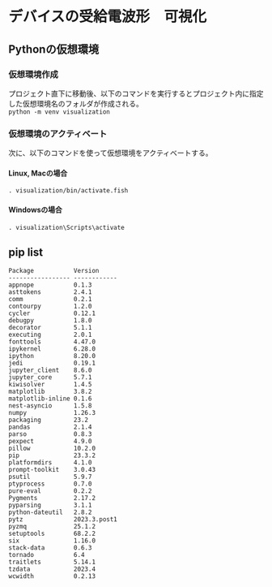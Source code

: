 # デバイスの受給電波形　可視化
## Pythonの仮想環境
### 仮想環境作成
プロジェクト直下に移動後、以下のコマンドを実行するとプロジェクト内に指定した仮想環境名のフォルダが作成される。  
`python -m venv visualization`
### 仮想環境のアクティベート
次に、以下のコマンドを使って仮想環境をアクティベートする。
#### Linux, Macの場合
`. visualization/bin/activate.fish`
#### Windowsの場合
`. visualization\Scripts\activate`

## pip list
```
Package           Version
----------------- ------------
appnope           0.1.3
asttokens         2.4.1
comm              0.2.1
contourpy         1.2.0
cycler            0.12.1
debugpy           1.8.0
decorator         5.1.1
executing         2.0.1
fonttools         4.47.0
ipykernel         6.28.0
ipython           8.20.0
jedi              0.19.1
jupyter_client    8.6.0
jupyter_core      5.7.1
kiwisolver        1.4.5
matplotlib        3.8.2
matplotlib-inline 0.1.6
nest-asyncio      1.5.8
numpy             1.26.3
packaging         23.2
pandas            2.1.4
parso             0.8.3
pexpect           4.9.0
pillow            10.2.0
pip               23.3.2
platformdirs      4.1.0
prompt-toolkit    3.0.43
psutil            5.9.7
ptyprocess        0.7.0
pure-eval         0.2.2
Pygments          2.17.2
pyparsing         3.1.1
python-dateutil   2.8.2
pytz              2023.3.post1
pyzmq             25.1.2
setuptools        68.2.2
six               1.16.0
stack-data        0.6.3
tornado           6.4
traitlets         5.14.1
tzdata            2023.4
wcwidth           0.2.13
```
